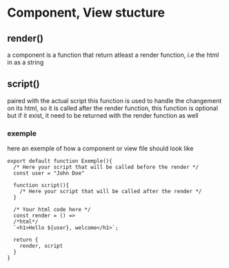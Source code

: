 # Component, View stucture

## render()
a component is a function that return atleast a render function, i.e the html in as a string 

## script()
paired with the actual script this function is used to handle the changement on its html,
so it is called after the render function, this function is optional but if it exist,
it need to be returned with the render function as well

### exemple
here an exemple of how a component or view file should look like

```
export default function Exemple(){
  /* Here your script that will be called before the render */
  const user = "John Doe"
  
  function script(){
    /* Here your script that will be called after the render */
  }

  /* Your html code here */
  const render = () => 
  /*html*/
  `<h1>Hello ${user}, welcome</h1>`;

  return {
    render, script
  }
}
```
